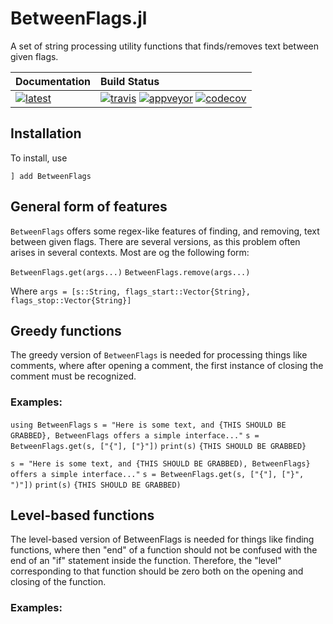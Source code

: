 # BetweenFlags.jl

A set of string processing utility functions that finds/removes text between given flags.

| **Documentation**                             | **Build Status**                                                                                                     |
|:--------------------------------------------- |:---------------------------------------------------------------------------------------------------------------------|
| [![latest][docs-latest-img]][docs-latest-url] | [![travis][travis-img]][travis-url] [![appveyor][appveyor-img]][appveyor-url] [![codecov][codecov-img]][codecov-url] |

[docs-latest-img]: https://img.shields.io/badge/docs-latest-blue.svg
[docs-latest-url]: https://charleskawczynski.github.io/BetweenFlags.jl/latest/

[travis-img]: https://travis-ci.org/charleskawczynski/BetweenFlags.jl.svg?branch=master
[travis-url]: https://travis-ci.org/charleskawczynski/BetweenFlags.jl

[appveyor-img]: https://ci.appveyor.com/api/projects/status/ca6lgtt9f8e42o4f?svg=true
[appveyor-url]: https://ci.appveyor.com/project/charleskawczynski/betweenflags-jl

[codecov-img]: https://codecov.io/gh/charleskawczynski/BetweenFlags.jl/branch/master/graph/badge.svg
[codecov-url]: https://codecov.io/gh/charleskawczynski/BetweenFlags.jl

## Installation

To install, use

`] add BetweenFlags`

## General form of features

`BetweenFlags` offers some regex-like features of finding,
and removing, text between given flags. There are several
versions, as this problem often arises in several contexts.
Most are og the following form:

`BetweenFlags.get(args...)`
`BetweenFlags.remove(args...)`
<!-- `BetweenFlags.replace(args...)` -->
<!-- `BetweenFlags.prepend(args...)` -->
<!-- `BetweenFlags.append(args...)` -->
Where
`args = [s::String, flags_start::Vector{String}, flags_stop::Vector{String}]`


## Greedy functions
  The greedy version of `BetweenFlags` is needed for processing
  things like comments, where after opening a comment, the first
  instance of closing the comment must be recognized.

###  Examples:

`using BetweenFlags`
`s = "Here is some text, and {THIS SHOULD BE GRABBED}, BetweenFlags offers a simple interface..."`
`s = BetweenFlags.get(s, ["{"], ["}"])`
`print(s)`
`{THIS SHOULD BE GRABBED}`

`s = "Here is some text, and {THIS SHOULD BE GRABBED), BetweenFlags} offers a simple interface..."`
`s = BetweenFlags.get(s, ["{"], ["}", ")"])`
`print(s)`
`{THIS SHOULD BE GRABBED)`


## Level-based functions
  The level-based version of BetweenFlags is needed for things
  like finding functions, where then "end" of a function should
  not be confused with the end of an "if" statement inside the
  function. Therefore, the "level" corresponding to that function
  should be zero both on the opening and closing of the function.

###  Examples:


